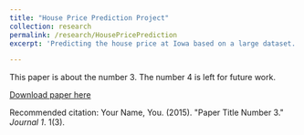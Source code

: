 ```yaml
---
title: "House Price Prediction Project"
collection: research
permalink: /research/HousePricePrediction
excerpt: 'Predicting the house price at Iowa based on a large dataset.'

---
```

This paper is about the number 3. The number 4 is left for future work.

[Download paper here](http://academicpages.github.io/files/paper3.pdf)

Recommended citation: Your Name, You. (2015). "Paper Title Number 3." <i>Journal 1</i>. 1(3).
